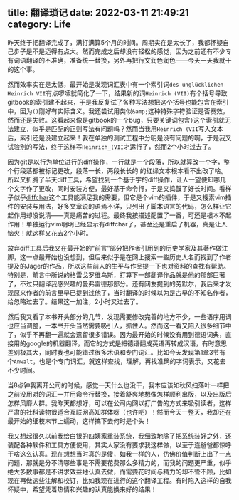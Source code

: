 title: 翻译琐记
date: 2022-03-11 21:49:21
category: Life
---

昨天终于把翻译完成了，满打满算5个月的时间。周期实在是太长了，我都怀疑自己步子是不是迈得有点大。然而完成之后却没有轻松的感觉，因为之前还有不少专有词语翻译的不准确，准备统一替换，另外再把行文润色润色——今天一天我就干的这个事。

然而效率实在是太低，最开始是发现词汇表中有一个索引词`des unglücklichen Heinrich VII`有点啰嗦就简化了一下，结果新的词`Heinrich (VII)`有个括号导致gitbook的索引建不起来，于是我反复试了各种写法想把这个括号也能包含在索引中，因为`()`刚好有实际含义。我还尝试用类似`&amp;`这种特殊字符验证是否奏效，然而还是失败。这看起来像是gitbook的一个bug，只要关键词包含`)`这个索引就无法建立，似乎是匹配的正则写法有问题吗？然而当我用`Heinrich (VII`写入文本后，索引还是没建立起来！我在单独的测试工程中分明是没有问题的啊，于是我又试验别的写法，终于这样写`Heinrich_(VII`才运行了，然而2个小时过去了。

因为git是以行为单位进行的diff操作，一行就是一个段落，所以就算改一个字，整个行段落都被标记更改，段落一长，两段长长的
的红绿文本根本看不出改了啥。所以又折腾了半天diff工具，希望找到一个基于字的diff操作，让人一望便知哪几个文字作了更改，同时安装方便，最好基于命令行，于是又捣鼓了好长时间。看样子似乎[diffchar](https://github.com/rickhowe/diffchar.vim)这个工具能满足我的需要，但它是个vim的插件，于是又搜索vim插件的安装与用法，好多文章说的语焉不详，只列出了脚本语言的代码，怎么样让它起作用却没说清——真是痛苦的过程。最终我按描述配置了一番，可还是根本不起作用！单独运行vim明明已经显示有diffchar了，甚至还是重启了机器，真是让人恼火！就这样又花去2个小时。

放弃diff工具后我又在最开始的“前言”部分把作者引用到的历史学家及其著作做注脚，这一点最开始也没想到，但后来似乎是在网上搜索一些历史人名而找到了作者提及的Jäger的作品，所以这些前人的生平与作品提一下也对资料的查找有帮助。特别是，前言中所说的格雷戈罗维乌斯，打算下一部翻译作品就是他的那部巨著了，不过只翻译我感兴趣的曼弗雷德那部分。还有网友提到的劳默尔，我后来才发现原来作者的前言里早已提到过他了，当时翻译的时候以为是古早的不知名作者，给忽略过去了。结果这一加注，2小时又过去了。

然后我又看了本书开头部分的几节，发现需要修改完善的地方不少，一些语序用词也应当调整，一本书开头当然需要吸引人，抓住人。然而这一看又陷入很多细节中了，似乎不再翻一遍就会遗留很多错误。因为最开始的时候没有用到德语词典，直接用的google的机器翻译，而它的方式是把德语翻成英语再转成汉语，有时意思差别极其大，同时我也可能错过很多术语和专门词汇。比如今天发现第1章3节有个`Anwalt`，也是个专门词汇，就这样查找，理解，再找准确的字词表示，又花去不少时间。

当8点钟我离开公司的时候，感觉一天什么也没干，我本应该如秋风扫落叶一样把之前没用对的词汇一并用命令行替换，接着舒爽地想像怎样顺利出版，以及出版后怎样风靡人群。我昨天都想好，可以在公司内网以打广告的方式来吸引读者，这样严肃的社科读物很适合互联网高知群体呀（也许吧）！然而今天一整天，我却还在最开始的细枝末节上蠕动，这样搞下去何时是个头！

我又想起很久以前我给白银的四姨家重装系统，我细致地除了把系统装好之外，还装配各种软件和工具方便使用，其实人家没有要求我这样做，以至于连爸爸都惊呼干啥这么认真。现在想想当时真的是傻，如我一样的人，仿佛价值判断上出了一点问题，那就是分不清哪些事是不需要花费那么多精力的，而我的问题更严重，似乎绝大多数事都是不讲求效益地认真去做，而需要花时间与精力的却不管不顾，比如现在再做这些注解和校订，比如我现在进行的这个翻译工程。有时陷入这样的自我怀疑中，希望凭着热情和兴趣的认真能换来好的结果！
